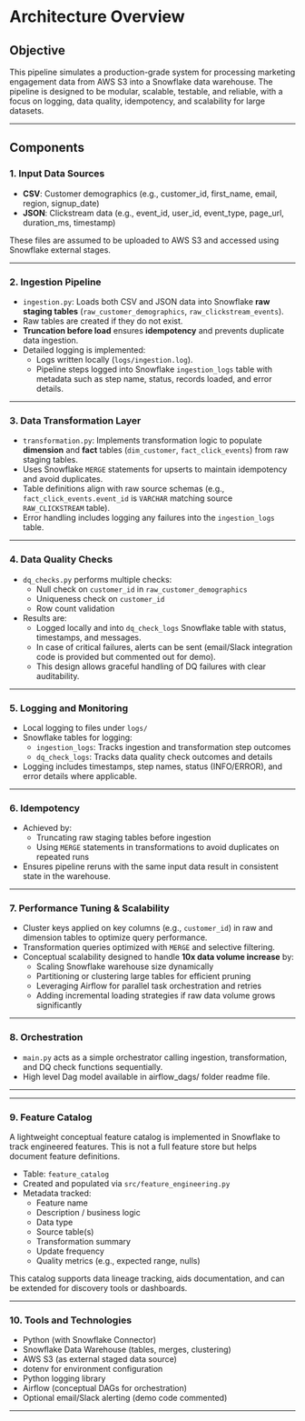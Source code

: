 # Architecture Overview

## Objective

This pipeline simulates a production-grade system for processing marketing engagement data from AWS S3 into a Snowflake data warehouse. The pipeline is designed to be modular, scalable, testable, and reliable, with a focus on logging, data quality, idempotency, and scalability for large datasets.

---

## Components

### 1. Input Data Sources

- **CSV**: Customer demographics (e.g., customer_id, first_name, email, region, signup_date)  
- **JSON**: Clickstream data (e.g., event_id, user_id, event_type, page_url, duration_ms, timestamp)

These files are assumed to be uploaded to AWS S3 and accessed using Snowflake external stages.

---

### 2. Ingestion Pipeline

- `ingestion.py`: Loads both CSV and JSON data into Snowflake **raw staging tables** (`raw_customer_demographics`, `raw_clickstream_events`).  
- Raw tables are created if they do not exist.  
- **Truncation before load** ensures **idempotency** and prevents duplicate data ingestion.  
- Detailed logging is implemented:  
  - Logs written locally (`logs/ingestion.log`).  
  - Pipeline steps logged into Snowflake `ingestion_logs` table with metadata such as step name, status, records loaded, and error details.

---

### 3. Data Transformation Layer

- `transformation.py`: Implements transformation logic to populate **dimension** and **fact** tables (`dim_customer`, `fact_click_events`) from raw staging tables.  
- Uses Snowflake `MERGE` statements for upserts to maintain idempotency and avoid duplicates.  
- Table definitions align with raw source schemas (e.g., `fact_click_events.event_id` is `VARCHAR` matching source `RAW_CLICKSTREAM` table).  
- Error handling includes logging any failures into the `ingestion_logs` table.

---

### 4. Data Quality Checks

- `dq_checks.py` performs multiple checks:  
  - Null check on `customer_id` in `raw_customer_demographics`  
  - Uniqueness check on `customer_id`  
  - Row count validation  
- Results are:  
  - Logged locally and into `dq_check_logs` Snowflake table with status, timestamps, and messages.  
  - In case of critical failures, alerts can be sent (email/Slack integration code is provided but commented out for demo).  
  - This design allows graceful handling of DQ failures with clear auditability.

---

### 5. Logging and Monitoring

- Local logging to files under `logs/`  
- Snowflake tables for logging:  
  - `ingestion_logs`: Tracks ingestion and transformation step outcomes  
  - `dq_check_logs`: Tracks data quality check outcomes and details  
- Logging includes timestamps, step names, status (INFO/ERROR), and error details where applicable.

---

### 6. Idempotency

- Achieved by:  
  - Truncating raw staging tables before ingestion  
  - Using `MERGE` statements in transformations to avoid duplicates on repeated runs  
- Ensures pipeline reruns with the same input data result in consistent state in the warehouse.

---

### 7. Performance Tuning & Scalability

- Cluster keys applied on key columns (e.g., `customer_id`) in raw and dimension tables to optimize query performance.  
- Transformation queries optimized with `MERGE` and selective filtering.  
- Conceptual scalability designed to handle **10x data volume increase** by:  
  - Scaling Snowflake warehouse size dynamically  
  - Partitioning or clustering large tables for efficient pruning  
  - Leveraging Airflow for parallel task orchestration and retries  
  - Adding incremental loading strategies if raw data volume grows significantly

---

### 8. Orchestration

- `main.py` acts as a simple orchestrator calling ingestion, transformation, and DQ check functions sequentially.  
- High level Dag model available in airflow_dags/ folder readme file.

---

---

### 9. Feature Catalog

A lightweight conceptual feature catalog is implemented in Snowflake to track engineered features. This is not a full feature store but helps document feature definitions.

- Table: `feature_catalog`
- Created and populated via `src/feature_engineering.py`
- Metadata tracked:
  - Feature name
  - Description / business logic
  - Data type
  - Source table(s)
  - Transformation summary
  - Update frequency
  - Quality metrics (e.g., expected range, nulls)

This catalog supports data lineage tracking, aids documentation, and can be extended for discovery tools or dashboards.

---

### 10. Tools and Technologies

- Python (with Snowflake Connector)  
- Snowflake Data Warehouse (tables, merges, clustering)  
- AWS S3 (as external staged data source)  
- dotenv for environment configuration  
- Python logging library  
- Airflow (conceptual DAGs for orchestration)  
- Optional email/Slack alerting (demo code commented)

---

